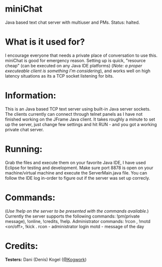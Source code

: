 # miniChat
Java based text chat server with multiuser and PMs.
Status: halted.

# What is it used for?
I encourage everyone that needs a private place of conversation to use this. miniChat is good for emergency reason. Setting up is quick, "resource cheap" (can be executed on any Java IDE platforms) (*Note: a proper executeable client is something I'm considering*), and works well on high latency situations as its a TCP socket listening for bits. 

# Information:
This is an Java based TCP text server using built-in Java server sockets. The clients currently can connect through telnet panels as I have not finished working on the JFrame Java client. It takes roughly a minute to set up the server, just change few settings and hit RUN - and you got a working private chat server. 

# Running:
Grab the files and execute them on your favorite Java IDE, I have used Eclipse for testing and development. Make sure port 8878 is open on your machine/virtual machine and execute the ServerMain.java file. You can follow the IDE log in-order to figure out if the server was set up correcly.

# Commands:
(*Use !help on the server to be presented with the commands available.*)
Currently the server supports the following commands:
!pm(private message), !online, !credits, !help.
Administrator commands:
!rcon <password>, !motd <on/off>, !kick <username>.
  rcon - administrator login
  motd - message of the day

# Credits:
**Testers:** Dani (Denis) Kogel ([@Kogwork](https://github.com/Kogwork))
